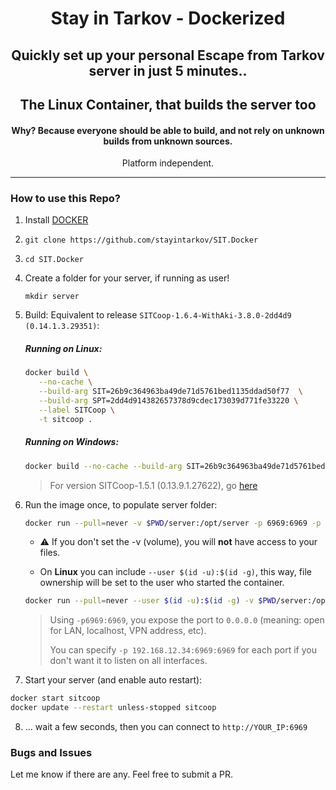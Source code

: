 <div align=center style="text-align: center;">
<h1>Stay in Tarkov - Dockerized</h1>
<h2>Quickly set up your personal Escape from Tarkov server in just 5 minutes..</h2>
<h2>The Linux Container, that builds the server too</h2>
<h4>Why? Because everyone should be able to build, and not rely on unknown builds from unknown sources.</h3>

Platform independent.
</div>

---

### How to use this Repo?

1. Install [DOCKER](https://docs.docker.com/engine/install/)
2. `git clone https://github.com/stayintarkov/SIT.Docker`
3. `cd SIT.Docker`
4. Create a folder for your server, if running as user!

   ```mkdir server```
5. Build:
   Equivalent to release `SITCoop-1.6.4-WithAki-3.8.0-2dd4d9 (0.14.1.3.29351)`:
   ##### Running on Linux:
   ```bash
   docker build \
      --no-cache \
      --build-arg SIT=26b9c364963ba49de71d5761bed1135ddad50f77  \
      --build-arg SPT=2dd4d914382657378d9cdec173039d771fe33220 \
      --label SITCoop \
      -t sitcoop .
   ```
   ##### Running on Windows:
   ```bash
   docker build --no-cache --build-arg SIT=26b9c364963ba49de71d5761bed1135ddad50f77 --build-arg SPT=2dd4d914382657378d9cdec173039d771fe33220 --label SITCoop -t sitcoop .
   ```

   > For version SITCoop-1.5.1 (0.13.9.1.27622), go [here](https://github.com/stayintarkov/SIT.Docker/tree/82727f8dea553a5294b321590d933d9722c26b53)

6. Run the image once, to populate server folder:
   ```bash
   docker run --pull=never -v $PWD/server:/opt/server -p 6969:6969 -p 6970:6970 -p 6971:6971 -it --name sitcoop sitcoop
   ```
   - ⚠️ If you don't set the -v (volume), you will **not** have access to your files.

   - On **Linux** you can include `--user $(id -u):$(id -g)`, this way, file ownership will be set to the user who started the container.
   ```bash
   docker run --pull=never --user $(id -u):$(id -g) -v $PWD/server:/opt/server -p 6969:6969 -p 6970:6970 -p 6971:6971 -it --name sitcoop sitcoop
   ```
   > Using `-p6969:6969`, you expose the port to `0.0.0.0` (meaning: open for LAN, localhost, VPN address, etc).
   > 
   > You can specify `-p 192.168.12.34:6969:6969` for each port if you don't want it to listen on all interfaces. 

7. Start your server (and enable auto restart):
 ```bash
docker start sitcoop
docker update --restart unless-stopped sitcoop
```
8. ... wait a few seconds, then you can connect to `http://YOUR_IP:6969`

### Bugs and Issues
Let me know if there are any. Feel free to submit a PR.

